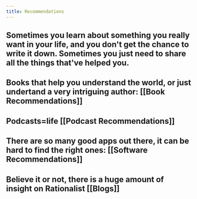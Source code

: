 ```yaml
---
title: Recommendations
---
```


## Sometimes you learn about something you really want in your life, and you don't get the chance to write it down. Sometimes you just need to share all the things that've helped you.

## Books that help you understand the world, or just undertand a very intriguing author: [[Book Recommendations]]

## Podcasts=life [[Podcast Recommendations]]

## There are so many good apps out there, it can be hard to find the right ones: [[Software Recommendations]]

## Believe it or not, there is a huge amount of insight on Rationalist [[Blogs]]
